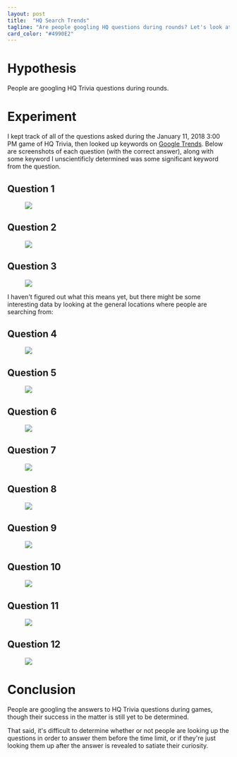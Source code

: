 ```yaml
---
layout: post
title:  "HQ Search Trends"
tagline: "Are people googling HQ questions during rounds? Let's look at Google search trends to find out"
card_color: "#4990E2"
---
```


# Hypothesis

People are googling HQ Trivia questions during rounds.

# Experiment

I kept track of all of the questions asked during the January 11, 2018 3:00 PM game of HQ Trivia, then looked up keywords on [Google Trends](https://trends.google.com/trends/). Below are screenshots of each question (with the correct answer), along with some keyword I unscientificly determined was some significant keyword from the question.

<script type="text/javascript" src="https://ssl.gstatic.com/trends_nrtr/1243_RC12/embed_loader.js"></script> 

## Question 1

<figure class="hq-screenshot-grid">
  <img src="/images/projects/hq/01-11/1.png">
  <div class="trend-graph">
    <script type="text/javascript"> trends.embed.renderExploreWidget("TIMESERIES", {"comparisonItem":[{"keyword":"ring","geo":"","time":"2018-01-11T15 2018-01-12T02"}],"category":0,"property":""}, {"exploreQuery":"date=2018-01-01T15 2018-01-12T02&q=ring","guestPath":"https://trends.google.com:443/trends/embed/"}); </script>
  </div>
</figure>

## Question 2

<figure class="hq-screenshot-grid">
  <img src="/images/projects/hq/01-11/2.png">
  <div class="trend-graph">
    <script type="text/javascript"> trends.embed.renderExploreWidget("TIMESERIES", {"comparisonItem":[{"keyword":"/m/0sx5w","geo":"","time":"2018-01-11T15 2018-01-12T02"}],"category":0,"property":""}, {"exploreQuery":"date=2018-01-11T15 2018-01-12T02&q=%2Fm%2F0sx5w","guestPath":"https://trends.google.com:443/trends/embed/"}); </script>
  </div>
</figure>

## Question 3

<figure class="hq-screenshot-grid">
  <img src="/images/projects/hq/01-11/3.png">
  <div class="trend-graph">
    <script type="text/javascript"> trends.embed.renderExploreWidget("TIMESERIES", {"comparisonItem":[{"keyword":"vermonster","geo":"","time":"2018-01-11T15 2018-01-12T02"}],"category":0,"property":""}, {"exploreQuery":"date=2018-01-11T15 2018-01-12T02&q=vermonster","guestPath":"https://trends.google.com:443/trends/embed/"}); </script>
  </div>
</figure>

I haven't figured out what this means yet, but there might be some interesting data by looking at the general locations where people are searching from:

<script type="text/javascript"> trends.embed.renderExploreWidget("GEO_MAP", {"comparisonItem":[{"keyword":"vermonster","geo":"US","time":"2018-01-07T03 2018-01-14T03"}],"category":0,"property":""}, {"exploreQuery":"date=2018-01-07T03 2018-01-14T03&geo=US&q=vermonster","guestPath":"https://trends.google.com:443/trends/embed/"}); </script>

## Question 4

<figure class="hq-screenshot-grid">
  <img src="/images/projects/hq/01-11/4.png">
  <div class="trend-graph">
    <script type="text/javascript"> trends.embed.renderExploreWidget("TIMESERIES", {"comparisonItem":[{"keyword":"/m/0cw10","geo":"","time":"2018-01-11T15 2018-01-12T02"}],"category":0,"property":""}, {"exploreQuery":"date=2018-01-11T15 2018-01-12T02&q=%2Fm%2F0cw10","guestPath":"https://trends.google.com:443/trends/embed/"}); </script>
  </div>
</figure>

## Question 5

<figure class="hq-screenshot-grid">
  <img src="/images/projects/hq/01-11/5.png">
  <div class="trend-graph">
    <script type="text/javascript"> trends.embed.renderExploreWidget("TIMESERIES", {"comparisonItem":[{"keyword":"/m/02zcd2","geo":"","time":"2018-01-11T15 2018-01-12T02"}],"category":0,"property":""}, {"exploreQuery":"date=2018-01-11T15 2018-01-12T02&q=%2Fm%2F02zcd2","guestPath":"https://trends.google.com:443/trends/embed/"}); </script>
  </div>
</figure>

## Question 6

<figure class="hq-screenshot-grid">
  <img src="/images/projects/hq/01-11/6.png">
  <div class="trend-graph">
    <script type="text/javascript"> trends.embed.renderExploreWidget("TIMESERIES", {"comparisonItem":[{"keyword":"aviophobia","geo":"","time":"2018-01-11T15 2018-01-12T02"}],"category":0,"property":""}, {"exploreQuery":"date=2018-01-11T15 2018-01-12T02&q=aviophobia","guestPath":"https://trends.google.com:443/trends/embed/"}); </script>
  </div>
</figure>

## Question 7

<figure class="hq-screenshot-grid">
  <img src="/images/projects/hq/01-11/7.png">
  <div class="trend-graph">
    <script type="text/javascript"> trends.embed.renderExploreWidget("TIMESERIES", {"comparisonItem":[{"keyword":"/m/0bwb3","geo":"","time":"2018-01-11T15 2018-01-12T02"}],"category":0,"property":""}, {"exploreQuery":"date=2018-01-11T15 2018-01-12T02&q=%2Fm%2F0bwb3","guestPath":"https://trends.google.com:443/trends/embed/"}); </script>
  </div>
</figure>

## Question 8

<figure class="hq-screenshot-grid">
  <img src="/images/projects/hq/01-11/8.png">
  <div class="trend-graph">
    <script type="text/javascript"> trends.embed.renderExploreWidget("TIMESERIES", {"comparisonItem":[{"keyword":"where 2 technologies","geo":"","time":"2018-01-11T15 2018-01-12T02"}],"category":0,"property":""}, {"exploreQuery":"date=2018-01-11T15 2018-01-12T02&q=where%202%20technologies","guestPath":"https://trends.google.com:443/trends/embed/"}); </script>
  </div>
</figure>

## Question 9

<figure class="hq-screenshot-grid">
  <img src="/images/projects/hq/01-11/9.png">
  <div class="trend-graph">
    <script type="text/javascript"> trends.embed.renderExploreWidget("TIMESERIES", {"comparisonItem":[{"keyword":"noodling","geo":"","time":"2018-01-11T15 2018-01-12T02"}],"category":0,"property":""}, {"exploreQuery":"date=2018-01-11T15 2018-01-12T02&q=noodling","guestPath":"https://trends.google.com:443/trends/embed/"}); </script>
  </div>
</figure>

## Question 10

<figure class="hq-screenshot-grid">
  <img src="/images/projects/hq/01-11/10.png">
  <div class="trend-graph">
    <script type="text/javascript"> trends.embed.renderExploreWidget("TIMESERIES", {"comparisonItem":[{"keyword":"/m/07qnf","geo":"","time":"2018-01-11T15 2018-01-12T02"}],"category":0,"property":""}, {"exploreQuery":"date=2018-01-11T15 2018-01-12T02&q=%2Fm%2F07qnf","guestPath":"https://trends.google.com:443/trends/embed/"}); </script>
  </div>
</figure>

## Question 11

<figure class="hq-screenshot-grid">
  <img src="/images/projects/hq/01-11/11.png">
  <div class="trend-graph">
    <script type="text/javascript"> trends.embed.renderExploreWidget("TIMESERIES", {"comparisonItem":[{"keyword":"Bill Nye ballet shoe","geo":"","time":"2018-01-11T15 2018-01-12T02"}],"category":0,"property":""}, {"exploreQuery":"date=2018-01-11T15 2018-01-12T02&q=Bill%20Nye%20ballet%20shoe","guestPath":"https://trends.google.com:443/trends/embed/"}); </script>
  </div>
</figure>

## Question 12

<figure class="hq-screenshot-grid">
  <img src="/images/projects/hq/01-11/12.png">
  <div class="trend-graph">
    <script type="text/javascript"> trends.embed.renderExploreWidget("TIMESERIES", {"comparisonItem":[{"keyword":"/m/01bk3n","geo":"","time":"2018-01-11T15 2018-01-12T02"}],"category":0,"property":""}, {"exploreQuery":"date=2018-01-11T15 2018-01-12T02&q=%2Fm%2F01bk3n","guestPath":"https://trends.google.com:443/trends/embed/"}); </script>
  </div>
</figure>

# Conclusion

People are googling the answers to HQ Trivia questions during games, though their success in the matter is still yet to be determined.

That said, it's difficult to determine whether or not people are looking up the questions in order to answer them before the time limit, or if they're just looking them up after the answer is revealed to satiate their curiosity.
